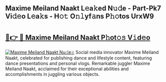 ## Maxime Meiland Naakt L𝚎a𝚔ed N𝚞𝚍e - Part-Pk7 Vi𝚍𝚎o L𝚎a𝚔s - H𝚘𝚝 O𝚗𝚕yf𝚊ns P𝚑𝚘tos UrxW9

# <h2><a href="http://kfcbqtv.oniu.top/?m=Maxime+Meiland+Naakt">🔗👉 🔴 Maxime Meiland Naakt P𝚑ot𝚘𝚜 V𝚒d𝚎o</a></h2>

[![Maxime Meiland Naakt Nu𝚍e𝚜](https://i.imgur.com/0qMVB7G.gif)](http://kfcbqtv.oniu.top/?m=Maxime+Meiland+Naakt)
Social media innovator Maxime Meiland Naakt, celebrated for publishing dance and lifestyle content, featuring dance presentations and personal vlogs. Remarkable juggler Maxime Meiland Naakt, acclaimed for their exceptional abilities and accomplishments in juggling various objects.  
